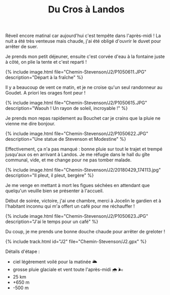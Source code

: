 ﻿---
title: "Du Cros à Landos"
permalink: /Chemin-Stevenson/J2/
sidebar:
  nav: "chemin_stevenson"
enable_tracks: true
---

Réveil encore matinal car aujourd'hui c'est tempête dans l'après-midi !
La nuit a été très venteuse mais chaude, j'ai été obligé d'ouvrir le duvet pour arrêter de suer.

Je prends mon petit déjeuner, ensuite c'est corvée d'eau à la fontaine juste à côté, on plie la tente et c'est reparti !

{% include image.html file="Chemin-Stevenson/J2/P1050611.JPG" description="Départ à la fraîche" %}

Il y a beaucoup de vent ce matin, et je ne croise qu'un seul randonneur au Goudet. A priori les orages font peur !

{% include image.html file="Chemin-Stevenson/J2/P1050615.JPG" description="Waouh ! Un rayon de soleil, incroyable !" %}

Je prends mon repas rapidement au Bouchet car je crains que la pluie ne vienne me dire bonjour.

{% include image.html file="Chemin-Stevenson/J2/P1050622.JPG" description="Une statue de Stevenson et Modestine" %}

Effectivement, ça n'a pas manqué : bonne pluie sur tout le trajet et trempé jusqu'aux os en arrivant à Landos. Je me réfugie dans le hall du gîte communal, vide, et me change pour ne pas tomber malade.

{% include image.html file="Chemin-Stevenson/J2/20180429_174113.jpg" description="Il pleut, il pleut, bergère" %}

Je me venge en mettant à mort les figues séchées en attendant que quelqu'un veuille bien se présenter à l'accueil.

Début de soirée, victoire, j'ai une chambre, merci à Jocelin le gardien et à l'habitant inconnu qui m'a offert un café pour me réchauffer !

{% include image.html file="Chemin-Stevenson/J2/P1050623.JPG" description="J'ai le temps pour un café" %}

Du coup, je me prends une bonne douche chaude pour arrêter de greloter !

{% include track.html id="J2" file="Chemin-Stevenson/J2.gpx" %}

Détails d'étape :
* ciel légèrement voilé pour la matinée :sun_behind_large_cloud:
* grosse pluie glaciale et vent toute l'après-midi :cloud_with_rain: :wind_face:
* 25 km
* +650 m
* -500 m

